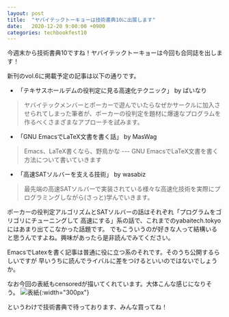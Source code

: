 ```yaml
---
layout: post
title:  "ヤバイテックトーキョーは技術書典10に出展します"
date:   2020-12-20 9:00:00 +0900
categories: techbookfest10
---
```


今週末から技術書典10ですね！ヤバイテックトーキョーは今回も合同誌を出します！

新刊のvol.6に掲載予定の記事は以下の通りです。

* 「テキサスホールデムの役判定に見る高速化テクニック」 by ばいなり
> ヤバイテックメンバーとポーカーで遊んでいたらなぜかサークルに加入させられてしまった筆者が、ポーカーの役判定を題材に爆速なプログラムを作るべくさまざまなアプローチを試みます。
* 「GNU EmacsでLaTeX文書を書く話」 by MasWag
> Emacs、LaTeX書くなら、野鳥かな --- GNU EmacsでLaTeX文書を書く方法について書いていきます
* 「高速SATソルバーを支える技術」 by wasabiz
> 最先端の高速SATソルバーで実装されている様々な高速化技術を実際にプログラミングしながら(さっと)学んでいきます。

ポーカーの役判定アルゴリズムとSATソルバーの話はそれぞれ「プログラムをゴリゴリにチューニングして
高速にする」系の話で、これまでのyabaitech.tokyoにはあまり出てこなかった話題です。
でもこういうのが好きな人って結構いると思うんですよね。興味があったら是非読んでみてください。

EmacsでLatexを書く記事は普通に役に立つ系のそれです。そのうち公開するらしいですが
早いうちに読んでライバルに差をつけるといいのではないでしょうか。

なお今回の表紙もcensoredが描いてくれています。大体こんな感じになりそう。
![表紙]({{site.baseurl}}/images/yabaitechvol6_front_draft.png){:width="300px"}

というわけで技術書典で待っております、みんな買ってね！
